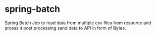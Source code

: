 # spring-batch
Spring Batch Job to read data from multiple csv files from resource and prcess it post processing send data to API in form of Bytes.
